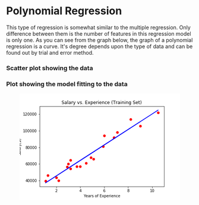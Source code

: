 # Polynomial Regression
This type of regression is somewhat similar to the multiple regression. Only difference between them is the number of features in this regression model is only one. As you can see from the graph below, the graph of a polynomial regression is a curve. It's degree depends upon the type of data and can be found out by trial and error method. 

### Scatter plot showing the data
<p align="center">
  
</p>

### Plot showing the model fitting to the data
<p align="center">
  <img src="https://raw.githubusercontent.com/TheRealMentor/regression-models/master/Simple%20Linear%20Regression/training_set.png" alt="Truth or Bluff (Polynomial Regression)">
</p>
